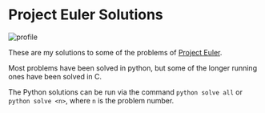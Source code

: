 # Project Euler Solutions

![profile](https://projecteuler.net/profile/nielrenned.png)

These are my solutions to some of the problems of [Project Euler](https://www.projecteuler.net).

Most problems have been solved in python, but some of the longer running ones have been solved in C.

The Python solutions can be run via the command `python solve all` or `python solve <n>`, where `n` is the problem number.
